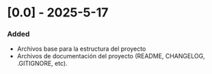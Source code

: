 # [0.0] - 2025-5-17

### Added
- Archivos base para la estructura del proyecto
- Archivos de documentación del proyecto (README, CHANGELOG, .GITIGNORE, etc).
